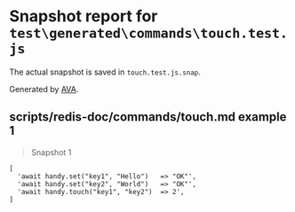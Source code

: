 # Snapshot report for `test\generated\commands\touch.test.js`

The actual snapshot is saved in `touch.test.js.snap`.

Generated by [AVA](https://ava.li).

## scripts/redis-doc/commands/touch.md example 1

> Snapshot 1

    [
      'await handy.set("key1", "Hello")   => "OK"',
      'await handy.set("key2", "World")   => "OK"',
      'await handy.touch("key1", "key2")  => 2',
    ]
